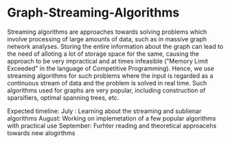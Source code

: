 # Graph-Streaming-Algorithms
Streaming algorithms are approaches towards solving problems which involve processing of large amounts of data, such as in massive graph network analyses. 
Storing the entire information about the graph can lead to the need of alloting a lot of storage space for the same, causing the approach to be very impractical and at times infeasible ("Memory Limit Exceeded" in the language of Competitive Programming).
Hence, we use streaming algorithms for such problems where the input is regarded as a continuous stream of data and the problem is solved in real time.
Such algorithms used for graphs are very popular, including construction of sparsifiers, optimal spanning trees, etc. 

Expected timeline: 
July : Learning about the streaming and sublienar algorithms
August: Working on implemetation of a few popular algorithms with practical use
September: Furhter reading and theoretical approacehs towards new alogirthms
